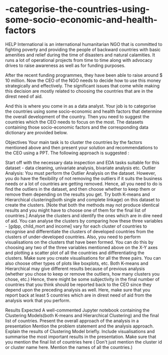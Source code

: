 # -categorise-the-countries-using-some-socio-economic-and-health-factors
HELP International is an international humanitarian NGO that is committed to fighting poverty and providing the people of backward countries with basic amenities and relief during the time of disasters and natural calamities. It runs a lot of operational projects from time to time along with advocacy drives to raise awareness as well as for funding purposes.

 

After the recent funding programmes, they have been able to raise around $ 10 million. Now the CEO of the NGO needs to decide how to use this money strategically and effectively. The significant issues that come while making this decision are mostly related to choosing the countries that are in the direst need of aid. 

 

And this is where you come in as a data analyst. Your job is to categorise the countries using some socio-economic and health factors that determine the overall development of the country. Then you need to suggest the countries which the CEO needs to focus on the most.  The datasets containing those socio-economic factors and the corresponding data dictionary are provided below.


Objectives
Your main task is to cluster the countries by the factors mentioned above and then present your solution and recommendations to the CEO using a PPT.  The following approach is suggested :

 

Start off with the necessary data inspection and EDA tasks suitable for this dataset - data cleaning, univariate analysis, bivariate analysis etc.
Outlier Analysis: You must perform the Outlier Analysis on the dataset. However, you do have the flexibility of not removing the outliers if it suits the business needs or a lot of countries are getting removed. Hence, all you need to do is find the outliers in the dataset, and then choose whether to keep them or remove them depending on the results you get.
Try both K-means and Hierarchical clustering(both single and complete linkage) on this dataset to create the clusters. [Note that both the methods may not produce identical results and you might have to choose one of them for the final list of countries.]
Analyse the clusters and identify the ones which are in dire need of aid. You can analyse the clusters by comparing how these three variables - [gdpp, child_mort and income] vary for each cluster of countries to recognise and differentiate the clusters of developed countries from the clusters of under-developed countries.
Also, you need to perform visualisations on the clusters that have been formed.  You can do this by choosing any two of the three variables mentioned above on the X-Y axes and plotting a scatter plot of all the countries and differentiating the clusters. Make sure you create visualisations for all the three pairs. You can also choose other types of plots like boxplots, etc. 
Both K-means and Hierarchical may give different results because of previous analysis (whether you chose to keep or remove the outliers, how many clusters you chose,  etc.) Hence, there might be some subjectivity in the final number of countries that you think should be reported back to the CEO since they depend upon the preceding analysis as well. Here, make sure that you report back at least 5 countries which are in direst need of aid from the analysis work that you perform.
 

Results  Expected
A well-commented Jupyter notebook containing the Clustering Models(both K-means and Hierarchical Clustering) and the final list of countries.
Present the overall approach of the analysis in a presentation 
Mention the problem statement and the analysis approach.
Explain the results of  Clustering Model briefly.
Include visualisations and summarise the most important results in the presentation.
Make sure that you mention the final list of countries here ( Don't just mention the cluster id or cluster name here. Mention the names of all the countries.)
